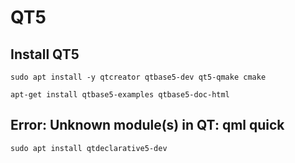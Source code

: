 # QT5

## Install QT5

`sudo apt install -y qtcreator qtbase5-dev qt5-qmake cmake`

`apt-get install qtbase5-examples qtbase5-doc-html`

## Error: Unknown module(s) in QT: qml quick

`sudo apt install qtdeclarative5-dev`
